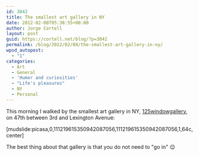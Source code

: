```yaml
---
id: 3842
title: The smallest art gallery in NY
date: 2012-02-08T05:38:55+00:00
author: Jorge Cortell
layout: post
guid: https://cortell.net/blog/?p=3842
permalink: /blog/2012/02/08/the-smallest-art-gallery-in-ny/
wpsd_autopost:
  - "1"
categories:
  - Art
  - General
  - 'Humor and curiosities'
  - "Life's pleasures"
  - NY
  - Personal
---
```

This morning I walked by the smallest art gallery in NY, <a title="https://125windowgallery.tumblr.com/" href="https://125windowgallery.tumblr.com/" target="_blank">125windowgallery</a>, on 47th between 3rd and Lexington Avenue:

[mudslide:picasa,0,111219615350942087056,111219615350942087056,1,64c,center]

The best thing about that gallery is that you do not need to "go in" 😉